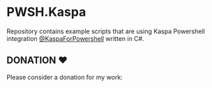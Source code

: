 # PWSH.Kaspa
Repository contains example scripts that are using Kaspa Powershell integration [@KaspaForPowershell](https://www.youtube.com/@KaspaForPowershell) written in C#.

## DONATION ♥
Please consider a donation for my work: 
